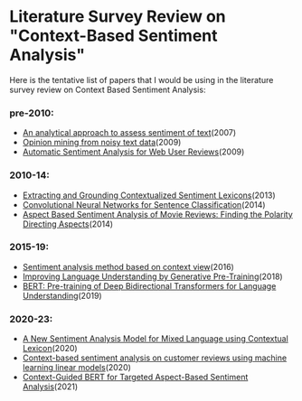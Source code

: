 # Literature Survey Review on "Context-Based Sentiment Analysis"

Here is the tentative list of papers that I would be using in the literature survey review on Context Based Sentiment Analysis:

### pre-2010:
- [An analytical approach to assess sentiment of text](https://ieeexplore.ieee.org/document/4579359)(2007)
- [Opinion mining from noisy text data](https://link.springer.com/article/10.1007/s10032-009-0090-z)(2009)
- [Automatic Sentiment Analysis for Web User Reviews](https://ieeexplore.ieee.org/document/5455486)(2009)
### 2010-14:
- [Extracting and Grounding Contextualized Sentiment Lexicons](https://ieeexplore.ieee.org/document/6547969)(2013)
- [Convolutional Neural Networks for Sentence Classification](https://paperswithcode.com/paper/convolutional-neural-networks-for-sentence)(2014)
- [Aspect Based Sentiment Analysis of Movie Reviews: Finding the Polarity Directing Aspects](https://ieeexplore.ieee.org/document/7079348)(2014)
### 2015-19:
- [Sentiment analysis method based on context view](https://ieeexplore.ieee.org/document/7603411)(2016)
- [Improving Language Understanding by Generative Pre-Training](https://paperswithcode.com/paper/improving-language-understanding-by)(2018)
- [BERT: Pre-training of Deep Bidirectional Transformers for Language Understanding](https://paperswithcode.com/paper/bert-pre-training-of-deep-bidirectional)(2019)
### 2020-23:
- [A New Sentiment Analysis Model for Mixed Language using Contextual Lexicon](https://ieeexplore.ieee.org/document/9358286)(2020)
- [Context-based sentiment analysis on customer reviews using machine learning linear models](https://www.ncbi.nlm.nih.gov/pmc/articles/PMC8725657/)(2020)
- [Context-Guided BERT for Targeted Aspect-Based Sentiment Analysis](https://paperswithcode.com/paper/context-guided-bert-for-targeted-aspect-based)(2021)
